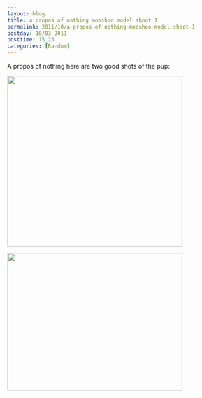 ```yaml
---
layout: blog
title: a propos of nothing mooshoo model shoot 1
permalink: 2011/10/a-propos-of-nothing-mooshoo-model-shoot-1
postday: 10/03 2011
posttime: 15_23
categories: [Random]
---
```


A propos of nothing here are two good shots of the pup:

<a href="https://picasaweb.google.com/lh/photo/iN_g7vXi4NrjCTuwB3hEHJumpwDeQlJxPm9nUjNMwqQ?feat=embedwebsite"><img src="https://lh4.googleusercontent.com/-9O1lzawIq-4/Too0K7Ri6LI/AAAAAAAAKtg/urqE2uxd1sk/s400/mooshoo-greenbean.png" height="391" width="400" /></a>

<a href="https://picasaweb.google.com/lh/photo/vozomn4sVeEIA37vo50XOpumpwDeQlJxPm9nUjNMwqQ?feat=embedwebsite"><img src="https://lh5.googleusercontent.com/-lEhcDexXRps/Too0KZOZ2kI/AAAAAAAAKtc/CQrvNoyryKo/s400/mooshoo-pensive.png" height="315" width="400" /></a>
